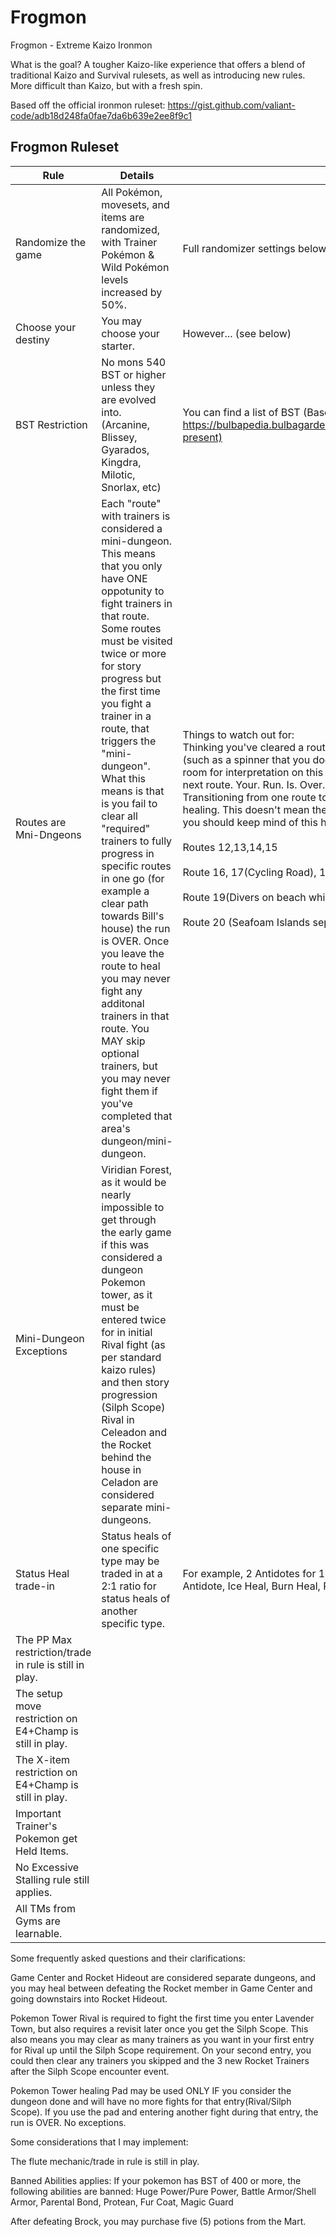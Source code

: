 # Frogmon
Frogmon - Extreme Kaizo Ironmon

What is the goal? A tougher Kaizo-like experience that offers a blend of traditional Kaizo and Survival rulesets, as well as introducing new rules. More difficult than Kaizo, but with a fresh spin.

Based off the official ironmon ruleset: https://gist.github.com/valiant-code/adb18d248fa0fae7da6b639e2ee8f9c1

## Frogmon Ruleset

| Rule             | Details                                                 | Notes |
|-------------------------------|-----------------------------------------------------------------------------------------------------------------------------------------------------------------------------------------------------------------------------------------------------------------------------------------------------------------------------------------------------------------------------------------------|-------------------------------------------
| Randomize the game | All Pokémon, movesets, and items are randomized, with Trainer Pokémon & Wild Pokémon levels increased by 50%.  | Full randomizer settings below |
| Choose your destiny | You may choose your starter. | However... (see below) |     
| BST Restriction | No mons 540 BST or higher unless they are evolved into. (Arcanine, Blissey, Gyarados, Kingdra, Milotic, Snorlax, etc) | You can find a list of BST (Base Stats Total) here: https://bulbapedia.bulbagarden.net/wiki/List_of_Pok%C3%A9mon_by_base_stats_(Generation_VIII-present) |
| Routes are Mni-Dngeons | Each "route" with trainers is considered a mini-dungeon. This means that you only have ONE oppotunity to fight trainers in that route. Some routes must be visited twice or more for story progress but the first time you fight a trainer in a route, that triggers the "mini-dungeon". What this means is that is you fail to clear all "required" trainers to fully progress in specific routes in one go (for example a clear path towards Bill's house) the run is OVER. Once you leave the route to heal you may never fight any additonal trainers in that route. You MAY skip optional trainers, but you may never fight them if you've completed that area's dungeon/mini-dungeon. | Things to watch out for:<br/>Thinking you've cleared a route, go heal, and then accidentally run into a trainer on that same route (such as a spinner that you dodged previously). Too bad, your run is now over. There is NO wiggle room for interpretation on this rule. No silly make-up clauses like "skipping a random trainer on the next route. Your. Run. Is. Over.<br/>Transitioning from one route to another and starting the "mini dungeon" on the new route prior to healing. This doesn't mean the run is over, but you will be locked into the mini-dungeon. Routes you should keep mind of this happening are:<br/><br/>Routes 12,13,14,15<br/><br/>Route 16, 17(Cycling Road), 18<br/><br/>Route 19(Divers on beach which are sometimes done prior to), 20<br/><br/>Route 20 (Seafoam Islands separate this route in 2 but it coutns as 1 mini-dungeon) |
| Mini-Dungeon Exceptions | Viridian Forest, as it would be nearly impossible to get through the early game if this was considered a dungeon<br/>Pokemon tower, as it must be entered twice for in initial Rival fight (as per standard kaizo rules) and then story progression (Silph Scope)<br/>Rival in Celeadon and the Rocket behind the house in Celadon are considered separate mini-dungeons. |
| Status Heal trade-in | Status heals of one specific type may be traded in at a 2:1 ratio for status heals of another specific type. | For example, 2 Antidotes for 1 Paralyze Heal. No Full Heals or Full Restores. [Eligible types: Antidote, Ice Heal, Burn Heal, Paralyze Heal) |
| The PP Max restriction/trade in rule is still in play. | | |
| The setup move restriction on E4+Champ is still in play. | | |
| The X-item restriction on E4+Champ is still in play. | | |
| Important Trainer's Pokemon get Held Items. | | |
| No Excessive Stalling rule still applies. | | |
| All TMs from Gyms are learnable. | | |

Some frequently asked questions and their clarifications:

Game Center and Rocket Hideout are considered separate dungeons, and you may heal between defeating the Rocket member in Game Center and going downstairs into Rocket Hideout.

Pokemon Tower Rival is required to fight the first time you enter Lavender Town, but also requires a revisit later once you get the Silph Scope. This also means you may clear as many trainers as you want in your first entry for Rival up until the Silph Scope requirement. On your second entry, you could then clear any trainers you skipped and the 3 new Rocket Trainers after the Silph Scope encounter event.

Pokemon Tower healing Pad may be used ONLY IF you consider the dungeon done and will have no more fights for that entry(Rival/Silph Scope). If you use the pad and entering another fight during that entry, the run is OVER. No exceptions.

Some considerations that I may implement:

The flute mechanic/trade in rule is still in play.

Banned Abilities applies: If your pokemon has BST of 400 or more, the following abilities are banned: Huge Power/Pure Power, Battle Armor/Shell Armor, Parental Bond, Protean, Fur Coat, Magic Guard

After defeating Brock, you may purchase five (5) potions from the Mart.
